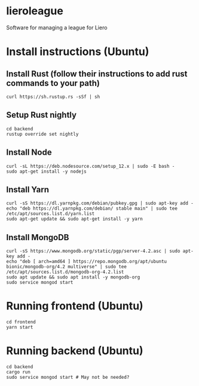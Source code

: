 # lieroleague
Software for managing a league for Liero

# Install instructions (Ubuntu)

## Install Rust (follow their instructions to add rust commands to your path)
    curl https://sh.rustup.rs -sSf | sh

## Setup Rust nightly
    cd backend
    rustup override set nightly

## Install Node
    curl -sL https://deb.nodesource.com/setup_12.x | sudo -E bash -
    sudo apt-get install -y nodejs

## Install Yarn
    curl -sS https://dl.yarnpkg.com/debian/pubkey.gpg | sudo apt-key add -
    echo "deb https://dl.yarnpkg.com/debian/ stable main" | sudo tee /etc/apt/sources.list.d/yarn.list
    sudo apt-get update && sudo apt-get install -y yarn

## Install MongoDB
    curl -sS https://www.mongodb.org/static/pgp/server-4.2.asc | sudo apt-key add -
    echo "deb [ arch=amd64 ] https://repo.mongodb.org/apt/ubuntu bionic/mongodb-org/4.2 multiverse" | sudo tee /etc/apt/sources.list.d/mongodb-org-4.2.list
    sudo apt update && sudo apt install -y mongodb-org
    sudo service mongod start

# Running frontend (Ubuntu)
    cd frontend
    yarn start

# Running backend (Ubuntu)
    cd backend
    cargo run
    sudo service mongod start # May not be needed?
